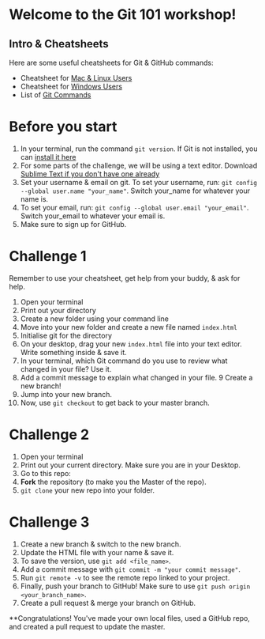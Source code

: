 # Welcome to the Git 101 workshop! 



## Intro & Cheatsheets

Here are some useful cheatsheets for Git & GitHub commands:

- Cheatsheet for [Mac & Linux Users](https://www.slideshare.net/paalringstad/command-cheatsheets-mac)
- Cheatsheet for [Windows Users](https://www.slideshare.net/paalringstad/command-cheatsheets-windows-138186563)
- List of [Git Commands](https://github.com/joshnh/Git-Commands)


# Before you start
1. In your terminal, run the command `git version`. If Git is not installed, you can [install it here](https://git-scm.com/downloads)
2. For some parts of the challenge, we will be using a text editor. Download [Sublime Text if you don't have one already](https://www.sublimetext.com/3)
3. Set your username & email on git. To set your username, run: `git config --global user.name "your_name"`. Switch your_name for whatever your name is. 
4. To set your email, run: `git config --global user.email "your_email"`. Switch your_email to whatever your email is. 
5. Make sure to sign up for GitHub. 


# Challenge 1
Remember to use your cheatsheet, get help from your buddy, & ask for help. 

1. Open your terminal
2. Print out your directory
3. Create a new folder using your command line 
4. Move into your new folder and create a new file named `index.html`
5. Initialise git for the directory 
6. On your desktop, drag your new `index.html` file into your text editor. Write something inside & save it. 
7. In your terminal, which Git command do you use to review what changed in your file? Use it. 
8. Add a commit message to explain what changed in your file. 
9 Create a new branch! 
10. Jump into your new branch. 
11. Now, use `git checkout` to get back to your master branch. 


# Challenge 2

1. Open your terminal
2. Print out your current directory. Make sure you are in your Desktop. 
3. Go to this repo: 
4. **Fork** the repository (to make you the Master of the repo). 
5. `git clone` your new repo into your folder. 

# Challenge 3 
1. Create a new branch & switch to the new branch. 
2. Update the HTML file with your name & save it. 
3. To save the version, use `git add <file_name>`. 
4. Add a commit message with `git commit -m "your commit message"`.
5. Run `git remote -v` to see the remote repo linked to your project. 
6. Finally, push your branch to GitHub! Make sure to use `git push origin <your_branch_name>`.
7. Create a pull request & merge your branch on GitHub. 


**Congratulations! You've made your own local files, used a GitHub repo, and created a pull request to update the master. 
